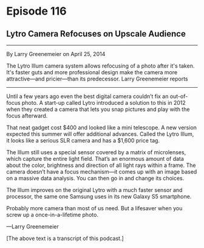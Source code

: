 # Episode 116

## Lytro Camera Refocuses on Upscale Audience

---

By Larry Greenemeier on April 25, 2014

The Lytro Illum camera system allows refocusing of a photo after it's taken. It's faster guts and more professional design make the camera more attractive—and pricier—than its predecessor. Larry Greenemeier reports

---

Until a few years ago even the best digital camera couldn’t fix an out-of-focus photo. A start-up called Lytro introduced a solution to this in 2012 when they created a camera that lets you snap pictures and play with the focus afterward.

That neat gadget cost $400 and looked like a mini telescope. A new version expected this summer will offer additional advances. Called the Lytro Illum, it looks like a serious SLR camera and has a $1,600 price tag.

The Illum still uses a special sensor covered by a matrix of microlenses, which capture the entire light field. That’s an enormous amount of data about the color, brightness and direction of all light rays within a frame. The camera doesn’t have a focus mechanism—it comes up with an image based on a massive data analysis. You can then go in and change its choices.

The Illum improves on the original Lytro with a much faster sensor and processor, the same one Samsung uses in its new Galaxy S5 smartphone.

Probably more camera than most of us need. But a lifesaver when you screw up a once-in-a-lifetime photo.

—Larry Greenemeier

[The above text is a transcript of this podcast.]

